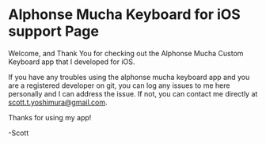 # Alphonse Mucha Keyboard for iOS support Page
Welcome, and Thank You for checking out the Alphonse Mucha Custom Keyboard app that I developed for iOS.

If you have any troubles using the alphonse mucha keyboard app and you are a registered developer on git, you can log any issues to me here personally and I can address the issue. If not, you can contact me directly at scott.t.yoshimura@gmail.com.

Thanks for using my app!

-Scott
